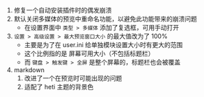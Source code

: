 1. 修复一个自动安装插件时的偶发崩溃
2. 默认关闭多媒体的预览中重命名功能，以避免此功能带来的崩溃问题
    - 在设置界面中 `类型 > 多媒体` 添加了复选框，可用手动打开
3. `设置 > 高级设置 > 最大预览窗口大小` 的最大值改为了 100%
    - 主要是为了在 user.ini 给单独模块设置大小时有更大的范围
    - 这个比例指的是 屏幕可用大小（不包括标题栏）
    - 而 `键盘 > 触发键 > 全屏` 是整个屏幕的，标题栏也会被覆盖
4. markdown
   1. 改进了一个在预览时可能出现的问题
   2. 适配了 heti 主题的背景色